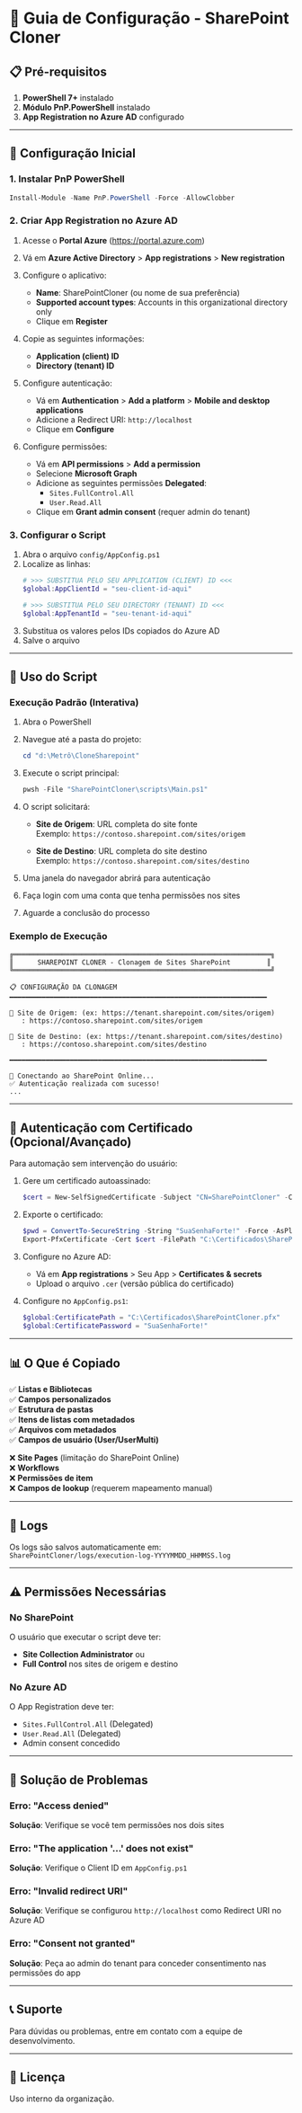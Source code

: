 # 🚀 Guia de Configuração - SharePoint Cloner

## 📋 Pré-requisitos

1. **PowerShell 7+** instalado
2. **Módulo PnP.PowerShell** instalado
3. **App Registration no Azure AD** configurado

---

## 🔧 Configuração Inicial

### 1. Instalar PnP PowerShell

```powershell
Install-Module -Name PnP.PowerShell -Force -AllowClobber
```

### 2. Criar App Registration no Azure AD

1. Acesse o **Portal Azure** (https://portal.azure.com)
2. Vá em **Azure Active Directory** > **App registrations** > **New registration**
3. Configure o aplicativo:
   - **Name**: SharePointCloner (ou nome de sua preferência)
   - **Supported account types**: Accounts in this organizational directory only
   - Clique em **Register**

4. Copie as seguintes informações:
   - **Application (client) ID**
   - **Directory (tenant) ID**

5. Configure autenticação:
   - Vá em **Authentication** > **Add a platform** > **Mobile and desktop applications**
   - Adicione a Redirect URI: `http://localhost`
   - Clique em **Configure**

6. Configure permissões:
   - Vá em **API permissions** > **Add a permission**
   - Selecione **Microsoft Graph**
   - Adicione as seguintes permissões **Delegated**:
     - `Sites.FullControl.All`
     - `User.Read.All`
   - Clique em **Grant admin consent** (requer admin do tenant)

### 3. Configurar o Script

1. Abra o arquivo `config/AppConfig.ps1`
2. Localize as linhas:
   ```powershell
   # >>> SUBSTITUA PELO SEU APPLICATION (CLIENT) ID <<<
   $global:AppClientId = "seu-client-id-aqui"
   
   # >>> SUBSTITUA PELO SEU DIRECTORY (TENANT) ID <<<
   $global:AppTenantId = "seu-tenant-id-aqui"
   ```
3. Substitua os valores pelos IDs copiados do Azure AD
4. Salve o arquivo

---

## 🎯 Uso do Script

### Execução Padrão (Interativa)

1. Abra o PowerShell
2. Navegue até a pasta do projeto:
   ```powershell
   cd "d:\Metrô\CloneSharepoint"
   ```
3. Execute o script principal:
   ```powershell
   pwsh -File "SharePointCloner\scripts\Main.ps1"
   ```

4. O script solicitará:
   - **Site de Origem**: URL completa do site fonte  
     Exemplo: `https://contoso.sharepoint.com/sites/origem`
   
   - **Site de Destino**: URL completa do site destino  
     Exemplo: `https://contoso.sharepoint.com/sites/destino`

5. Uma janela do navegador abrirá para autenticação
6. Faça login com uma conta que tenha permissões nos sites
7. Aguarde a conclusão do processo

### Exemplo de Execução

```
╔════════════════════════════════════════════════════════════════╗
║      SHAREPOINT CLONER - Clonagem de Sites SharePoint         ║
╚════════════════════════════════════════════════════════════════╝

📋 CONFIGURAÇÃO DA CLONAGEM
━━━━━━━━━━━━━━━━━━━━━━━━━━━━━━━━━━━━━━━━━━━━━━━━━━━━━━━━━━━━━━━━

📍 Site de Origem: (ex: https://tenant.sharepoint.com/sites/origem)
   : https://contoso.sharepoint.com/sites/origem

📍 Site de Destino: (ex: https://tenant.sharepoint.com/sites/destino)
   : https://contoso.sharepoint.com/sites/destino

━━━━━━━━━━━━━━━━━━━━━━━━━━━━━━━━━━━━━━━━━━━━━━━━━━━━━━━━━━━━━━━━

🔗 Conectando ao SharePoint Online...
✅ Autenticação realizada com sucesso!
...
```

---

## 🔐 Autenticação com Certificado (Opcional/Avançado)

Para automação sem intervenção do usuário:

1. Gere um certificado autoassinado:
   ```powershell
   $cert = New-SelfSignedCertificate -Subject "CN=SharePointCloner" -CertStoreLocation "Cert:\CurrentUser\My" -KeyExportPolicy Exportable -KeySpec Signature
   ```

2. Exporte o certificado:
   ```powershell
   $pwd = ConvertTo-SecureString -String "SuaSenhaForte!" -Force -AsPlainText
   Export-PfxCertificate -Cert $cert -FilePath "C:\Certificados\SharePointCloner.pfx" -Password $pwd
   ```

3. Configure no Azure AD:
   - Vá em **App registrations** > Seu App > **Certificates & secrets**
   - Upload o arquivo `.cer` (versão pública do certificado)

4. Configure no `AppConfig.ps1`:
   ```powershell
   $global:CertificatePath = "C:\Certificados\SharePointCloner.pfx"
   $global:CertificatePassword = "SuaSenhaForte!"
   ```

---

## 📊 O Que é Copiado

✅ **Listas e Bibliotecas**  
✅ **Campos personalizados**  
✅ **Estrutura de pastas**  
✅ **Itens de listas com metadados**  
✅ **Arquivos com metadados**  
✅ **Campos de usuário (User/UserMulti)**  

❌ **Site Pages** (limitação do SharePoint Online)  
❌ **Workflows**  
❌ **Permissões de item**  
❌ **Campos de lookup** (requerem mapeamento manual)

---

## 📝 Logs

Os logs são salvos automaticamente em:  
`SharePointCloner/logs/execution-log-YYYYMMDD_HHMMSS.log`

---

## ⚠️ Permissões Necessárias

### No SharePoint

O usuário que executar o script deve ter:
- **Site Collection Administrator** ou
- **Full Control** nos sites de origem e destino

### No Azure AD

O App Registration deve ter:
- `Sites.FullControl.All` (Delegated)
- `User.Read.All` (Delegated)
- Admin consent concedido

---

## 🔧 Solução de Problemas

### Erro: "Access denied"

**Solução**: Verifique se você tem permissões nos dois sites

### Erro: "The application '...' does not exist"

**Solução**: Verifique o Client ID em `AppConfig.ps1`

### Erro: "Invalid redirect URI"

**Solução**: Verifique se configurou `http://localhost` como Redirect URI no Azure AD

### Erro: "Consent not granted"

**Solução**: Peça ao admin do tenant para conceder consentimento nas permissões do app

---

## 📞 Suporte

Para dúvidas ou problemas, entre em contato com a equipe de desenvolvimento.

---

## 📄 Licença

Uso interno da organização.
